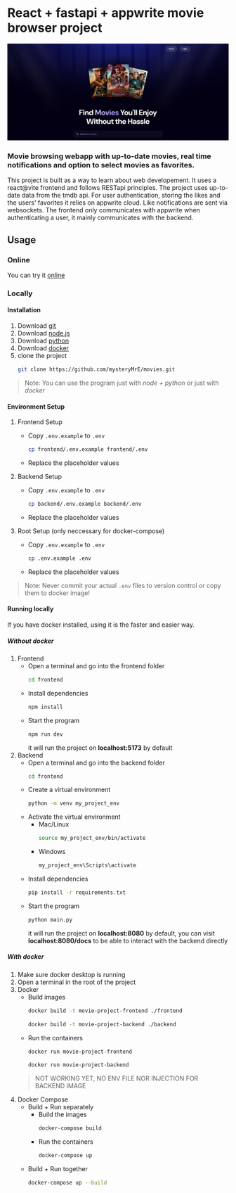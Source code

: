 # React + fastapi + appwrite movie browser project

![Tux, the Linux mascot](/assets/images/main.jpg)


### Movie browsing webapp with up-to-date movies, real time notifications and option to select movies as favorites.

This project is built as a way to learn about web developement. It uses a react@vite frontend and follows RESTapi principles. The project uses up-to-date data from the tmdb api. For user authentication, storing the likes and the users' favorites it relies on appwrite cloud. Like notifications are sent via websockets. The frontend only communicates with appwrite when authenticating a user, it mainly communicates with the backend.

## Usage

### Online
You can try it [online](https://movie-app-frontend-297123749347.europe-west3.run.app)

### Locally

#### Installation
1. Download [git](https://git-scm.com/downloads)
2. Download [node.js](https://nodejs.org/en/download)
3. Download [python](https://www.python.org/downloads/)
4. Download [docker](https://www.docker.com/products/docker-desktop/)
5. clone the project 
   ```bash
   git clone https://github.com/mysteryMrE/movies.git
   ```
> Note: You can use the program just with <em>node + python</em> or just with <em>docker</em>
#### Environment Setup

1. Frontend Setup
   - Copy `.env.example` to `.env`
      ```bash
      cp frontend/.env.example frontend/.env
   - Replace the placeholder values
2. Backend Setup
   - Copy `.env.example` to `.env`
      ```bash
      cp backend/.env.example backend/.env
   - Replace the placeholder values

3. Root Setup (only neccessary for docker-compose)
   - Copy `.env.example` to `.env`
      ```bash
      cp .env.example .env
      ```
   - Replace the placeholder values
      
> Note: Never commit your actual `.env` files to version control or copy them to docker image!

#### Running locally
If you have docker installed, using it is the faster and easier way.
##### Without docker
1. Frontend
   - Open a terminal and go into the frontend folder
      ```bash
      cd frontend
      ```
   - Install dependencies
      ```bash
      npm install
      ```
   - Start the program
      ```bash
      npm run dev
      ```
      it will run the project on <strong>localhost:5173</strong> by default
2. Backend
   - Open a terminal and go into the backend folder
      ```bash
      cd frontend
      ```
   - Create a virtual environment
      ```bash
      python -m venv my_project_env
      ```
   - Activate the virtual environment
      - Mac/Linux
         ```bash
         source my_project_env/bin/activate
         ```
      - Windows
         ```bash
         my_project_env\Scripts\activate
         ```
   - Install dependencies
      ```bash
      pip install -r requirements.txt
      ```
   - Start the program
      ```bash
      python main.py
      ```
      it will run the project on <strong>localhost:8080</strong> by default, you can visit <strong>localhost:8080/docs</strong> to be able to interact with the backend directly
##### With docker
1. Make sure docker desktop is running
2. Open a terminal in the root of the project
3. Docker
   - Build images
      ```bash
      docker build -t movie-project-frontend ./frontend
      ```
      ```bash
      docker build -t movie-project-backend ./backend
      ```
   - Run the containers
      ```bash
      docker run movie-project-frontend
      ```
      ```bash
      docker run movie-project-backend
      ```
   > NOT WORKING YET, NO ENV FILE NOR INJECTION FOR BACKEND IMAGE
4. Docker Compose
   - Build + Run separately
      - Build the images
         ```bash
         docker-compose build
         ```
      - Run the containers
         ```bash
         docker-compose up
         ```
   - Build + Run together
      ```bash
      docker-compose up --build
      ```